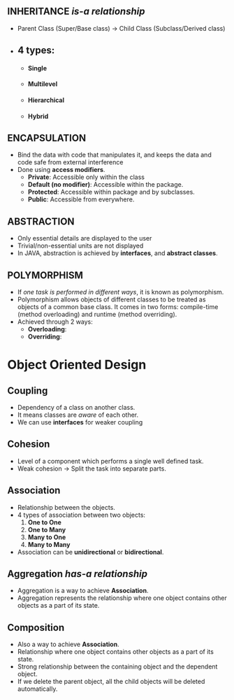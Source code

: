 ## INHERITANCE *is-a relationship*
- Parent Class (Super/Base class) -> Child Class (Subclass/Derived class)
- ## 4 types:
	- #### Single
	- #### Multilevel
	- #### Hierarchical
	- #### Hybrid

## ENCAPSULATION
- Bind the data with code that manipulates it, and keeps the data and code safe from external interference 
- Done using **access modifiers**.
	- **Private**: Accessible only within the class
	- **Default (no modifier)**: Accessible within the package.
	- **Protected**: Accessible within package and by subclasses.
	- **Public**: Accessible from everywhere.
## ABSTRACTION 
- Only essential details are displayed to the user
- Trivial/non-essential units are not displayed
- In JAVA, abstraction is achieved by **interfaces**, and **abstract classes**.
## POLYMORPHISM
- If _one task is performed in different ways_, it is known as polymorphism.
- Polymorphism allows objects of different classes to be treated as objects of a common base class. It comes in two forms: compile-time (method overloading) and runtime (method overriding).
- Achieved through 2 ways:
	- **Overloading**:
	- **Overriding**: 

# Object Oriented Design

## Coupling
- Dependency of a class on another class.
- It means classes are _aware_ of each other.
- We can use **interfaces** for weaker coupling
## Cohesion
- Level of a component which performs a single well defined task.
- Weak cohesion -> Split the task into separate parts.
## Association
- Relationship between the objects.
- 4 types of association between two objects:
	1. **One to One**
	2. **One to Many**
	3. **Many to One**
	4. **Many to Many**
- Association can be **unidirectional** or **bidirectional**.
## Aggregation *has-a relationship* 
- Aggregation is a way to achieve **Association**.
- Aggregation represents the relationship where one object contains other objects as a part of its state.
## Composition
- Also a way to achieve **Association**.
- Relationship where one object contains other objects as a part of its state.
- Strong relationship between the containing object and the dependent object.
- If we delete the parent object, all the child objects will be deleted automatically.